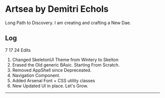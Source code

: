 # Artsea by Demitri Echols

Long Path to Discovery. I am creating and crafting a New Dae.

## Log

7 17 24
Edits

1. Changed SkeletonUI Theme from Wintery to Skelton
2. Erased the Old generic BAsic. Starting From Scratch.
3. Removed AppShell since Depreceated.
4. Navigation Component.
5. Added Arsenal Font + CSS utility classes
6. New Updated UI in place. Let's Grow.

---
